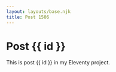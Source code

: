 ```yaml
---
layout: layouts/base.njk
title: Post 1506
---
```


# Post {{ id }}

This is post {{ id }} in my Eleventy project.
